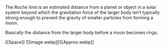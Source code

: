 The Roche limit is an estimated distance from a planet or object in a solar system beyond which the gravitation force of the larger body isn't typically strong enough to prevent the gravity of smaller particles from forming a moon. 

Basically the distance from the larger body before a moon becomes rings. 

[[Space]]
![[image.webp]]![[Approx.webp]]